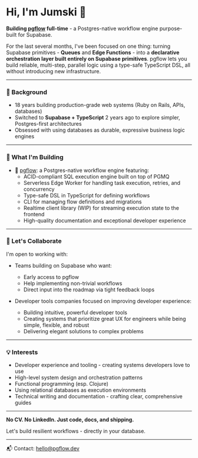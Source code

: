 # Hi, I'm Jumski 👋

**Building [pgflow](https://pgflow.dev) full-time** - a Postgres-native workflow engine purpose-built for Supabase.

For the last several months, I've been focused on one thing: turning Supabase primitives - **Queues** and **Edge Functions** - into a **declarative orchestration layer built entirely on Supabase primitives**. pgflow lets you build reliable, multi-step, parallel logic using a type-safe TypeScript DSL, all without introducing new infrastructure.

---

### 🔧 Background

- 18 years building production-grade web systems (Ruby on Rails, APIs, databases)
- Switched to **Supabase + TypeScript** 2 years ago to explore simpler, Postgres-first architectures
- Obsessed with using databases as durable, expressive business logic engines

---

### 🚧 What I'm Building

- 🚀 [pgflow](https://pgflow.dev): a Postgres-native workflow engine featuring:
  - ACID-compliant SQL execution engine built on top of PGMQ
  - Serverless Edge Worker for handling task execution, retries, and concurrency
  - Type-safe DSL in TypeScript for defining workflows
  - CLI for managing flow definitions and migrations
  - Realtime client library (WIP) for streaming execution state to the frontend
  - High-quality documentation and exceptional developer experience

---

### 🤝 Let's Collaborate

I'm open to working with:

- Teams building on Supabase who want:
  - Early access to pgflow
  - Help implementing non-trivial workflows
  - Direct input into the roadmap via tight feedback loops

- Developer tools companies focused on improving developer experience:
  - Building intuitive, powerful developer tools
  - Creating systems that prioritize great UX for engineers while being simple, flexible, and robust
  - Delivering elegant solutions to complex problems

---

### 💡 Interests

- Developer experience and tooling - creating systems developers love to use
- High-level system design and orchestration patterns
- Functional programming (esp. Clojure)
- Using relational databases as execution environments
- Technical writing and documentation - crafting clear, comprehensive guides

---

**No CV. No LinkedIn. Just code, docs, and shipping.**

Let's build resilient workflows - directly in your database.

---

📬 Contact: [hello@pgflow.dev](mailto:hello@pgflow.dev)